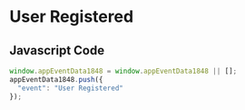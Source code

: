 # User Registered

## Javascript Code
```js
window.appEventData1848 = window.appEventData1848 || [];
appEventData1848.push({
  "event": "User Registered"
});
```




